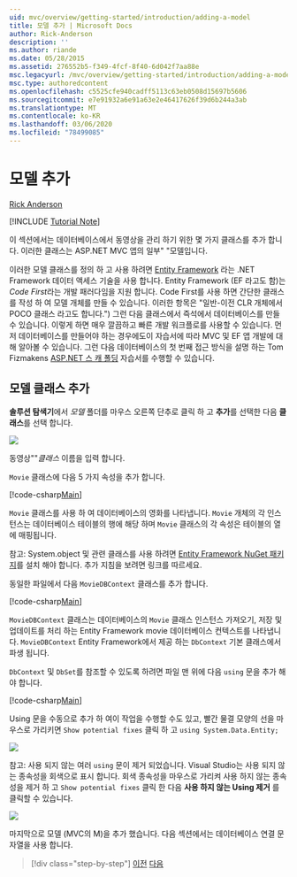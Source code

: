```yaml
---
uid: mvc/overview/getting-started/introduction/adding-a-model
title: 모델 추가 | Microsoft Docs
author: Rick-Anderson
description: ''
ms.author: riande
ms.date: 05/28/2015
ms.assetid: 276552b5-f349-4fcf-8f40-6d042f7aa88e
msc.legacyurl: /mvc/overview/getting-started/introduction/adding-a-model
msc.type: authoredcontent
ms.openlocfilehash: c5525cfe940cadff5113c63eb0508d15697b5606
ms.sourcegitcommit: e7e91932a6e91a63e2e46417626f39d6b244a3ab
ms.translationtype: MT
ms.contentlocale: ko-KR
ms.lasthandoff: 03/06/2020
ms.locfileid: "78499085"
---
```

# <a name="adding-a-model"></a>모델 추가

[Rick Anderson](https://twitter.com/RickAndMSFT)

[!INCLUDE [Tutorial Note](index.md)]

이 섹션에서는 데이터베이스에서 동영상을 관리 하기 위한 몇 가지 클래스를 추가 합니다. 이러한 클래스는 ASP.NET MVC 앱의 일부&quot; &quot;모델입니다.

이러한 모델 클래스를 정의 하 고 사용 하려면 [Entity Framework](https://docs.microsoft.com/ef/) 라는 .NET Framework 데이터 액세스 기술을 사용 합니다. Entity Framework (EF 라고도 함)는 *Code First*라는 개발 패러다임을 지원 합니다. Code First를 사용 하면 간단한 클래스를 작성 하 여 모델 개체를 만들 수 있습니다. 이러한 항목은 &quot;일반-이전 CLR 개체에서 POCO 클래스 라고도 합니다.&quot;) 그런 다음 클래스에서 즉석에서 데이터베이스를 만들 수 있습니다. 이렇게 하면 매우 깔끔하고 빠른 개발 워크플로를 사용할 수 있습니다. 먼저 데이터베이스를 만들어야 하는 경우에도이 자습서에 따라 MVC 및 EF 앱 개발에 대해 알아볼 수 있습니다. 그런 다음 데이터베이스의 첫 번째 접근 방식을 설명 하는 Tom Fizmakens [ASP.NET 스 캐 폴딩](xref:visual-studio/overview/2013/aspnet-scaffolding-overview) 자습서를 수행할 수 있습니다.

## <a name="adding-model-classes"></a>모델 클래스 추가

**솔루션 탐색기**에서 *모델* 폴더를 마우스 오른쪽 단추로 클릭 하 고 **추가**를 선택한 다음 **클래스**를 선택 합니다.

![](adding-a-model/_static/image1.png)

동영상&quot;&quot;*클래스* 이름을 입력 합니다.

`Movie` 클래스에 다음 5 가지 속성을 추가 합니다.

[!code-csharp[Main](adding-a-model/samples/sample1.cs)]

`Movie` 클래스를 사용 하 여 데이터베이스의 영화를 나타냅니다. `Movie` 개체의 각 인스턴스는 데이터베이스 테이블의 행에 해당 하며 `Movie` 클래스의 각 속성은 테이블의 열에 매핑됩니다.

참고: System.object 및 관련 클래스를 사용 하려면 [Entity Framework NuGet 패키지](https://www.nuget.org/packages/EntityFramework/)를 설치 해야 합니다. 추가 지침을 보려면 링크를 따르세요.

동일한 파일에서 다음 `MovieDBContext` 클래스를 추가 합니다.

[!code-csharp[Main](adding-a-model/samples/sample2.cs?highlight=2,15-18)]

`MovieDBContext` 클래스는 데이터베이스의 `Movie` 클래스 인스턴스 가져오기, 저장 및 업데이트를 처리 하는 Entity Framework movie 데이터베이스 컨텍스트를 나타냅니다. `MovieDBContext` Entity Framework에서 제공 하는 `DbContext` 기본 클래스에서 파생 됩니다.

`DbContext` 및 `DbSet`를 참조할 수 있도록 하려면 파일 맨 위에 다음 `using` 문을 추가 해야 합니다.

[!code-csharp[Main](adding-a-model/samples/sample3.cs)]

Using 문을 수동으로 추가 하 여이 작업을 수행할 수도 있고, 빨간 물결 모양의 선을 마우스로 가리키면 `Show potential fixes` 클릭 하 고 `using System.Data.Entity;`

![](adding-a-model/_static/image2.png)

참고: 사용 되지 않는 여러 `using` 문이 제거 되었습니다. Visual Studio는 사용 되지 않는 종속성을 회색으로 표시 합니다. 회색 종속성을 마우스로 가리켜 사용 하지 않는 종속성을 제거 하 고 `Show potential fixes` 클릭 한 다음 **사용 하지 않는 Using 제거** 를 클릭할 수 있습니다.

![](adding-a-model/_static/image3.png)

마지막으로 모델 (MVC의 M)을 추가 했습니다. 다음 섹션에서는 데이터베이스 연결 문자열을 사용 합니다.

> [!div class="step-by-step"]
> [이전](adding-a-view.md)
> [다음](creating-a-connection-string.md)
